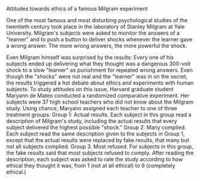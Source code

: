 Attitudes towards ethics of a famous Milgram experiment

One of the most famous and most disturbing psychological studies of the twentieth century took place in the laboratory of Stanley Milgram at Yale University. Milgram's subjects were asked 
to monitor the answers of a "learner" and to push a button to deliver shocks whenever the learner gave a wrong
answer. The more wrong answers, the more powerful the shock.

Even Milgram himself was surprised by the results: Every one of his subjects ended up delivering
what they thought was a dangerous 300-volt shock to a slow "learner" as punishment for repeated wrong answers. 
 Even though the "shocks" were not real and the "learner" was in on the secret, the results triggered a hot debate about ethics and experiments with human subjects. 
To study attitudes on this issue, Harvard graduate student Maryann de Mateo conducted a randomized comparative experiment. Her subjects were 37 high school teachers who did not know
about the Milgram study. Using chance, Maryann assigned each teacher to one of three treatment
groups:
Group 1: Actual results. Each subject in this group read a description of Milgram's study,
including the actual results that every subject delivered the highest possible "shock." 
Group 2: Many complied. Each subject read the same description given to the subjects in
Group 1, except that the actual results were replaced by fake results, that many but not all subjects complied. 
Group 3. Most refused. For subjects in this group, the fake results said that most subjects refused to comply. 
After reading the description, each subject was asked to rate the study according to how ethical they thought it was, from 1 (not at all ethical) to 9 (completely ethical.) 